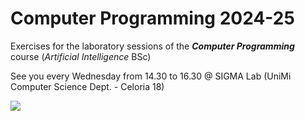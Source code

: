 # Computer Programming 2024-25

Exercises for the laboratory sessions of the ***Computer Programming*** course (*Artificial Intelligence* BSc)

See you every Wednesday from 14.30 to 16.30 @ SIGMA Lab (UniMi Computer Science Dept. - Celoria 18)

![](https://imgs.xkcd.com/comics/python.png)
